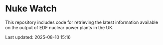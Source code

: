 # Nuke Watch

This repository includes code for retrieving the latest information available on the output of EDF nuclear power plants in the UK.

Last updated: 2025-08-10 15:16